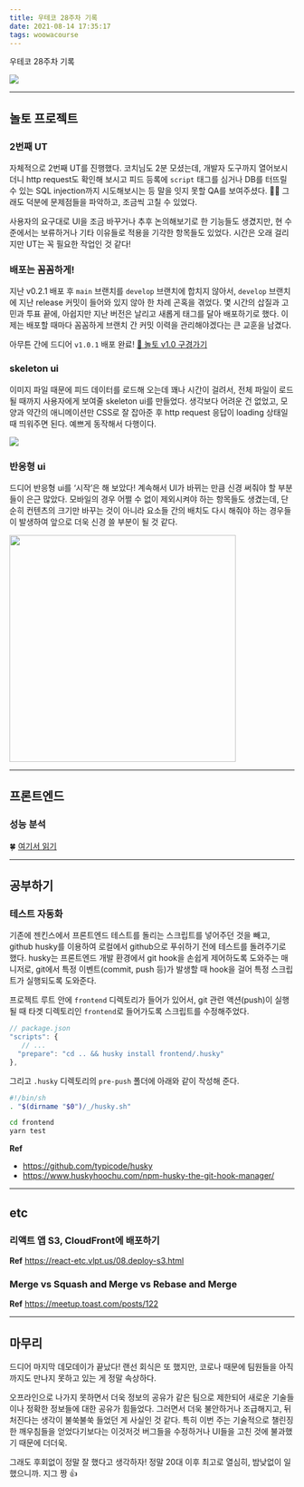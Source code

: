 ```yaml
---
title: 우테코 28주차 기록
date: 2021-08-14 17:35:17
tags: woowacourse
---
```


우테코 28주차 기록

<!-- more -->

<img src="/images/thumbnails/wtc-thumbnail.jpeg" />

---

## 놀토 프로젝트

### 2번째 UT

자체적으로 2번째 UT를 진행했다. 코치님도 2분 모셨는데, 개발자 도구까지 열어보시더니 http request도 확인해 보시고 피드 등록에 `script` 태그를 심거나 DB를 터뜨릴 수 있는 SQL injection까지 시도해보시는 등 말을 잇지 못할 QA를 보여주셨다. 🤦‍♀️ 그래도 덕분에 문제점들을 파악하고, 조금씩 고칠 수 있었다.

사용자의 요구대로 UI을 조금 바꾸거나 추후 논의해보기로 한 기능들도 생겼지만, 현 수준에서는 보류하거나 기타 이유들로 적용을 기각한 항목들도 있었다. 시간은 오래 걸리지만 UT는 꼭 필요한 작업인 것 같다!

### 배포는 꼼꼼하게!

지난 v0.2.1 배포 후 `main` 브랜치를 `develop` 브랜치에 합치지 않아서, `develop` 브랜치에 지난 release 커밋이 들어와 있지 않아 한 차례 곤혹을 겪었다. 몇 시간의 삽질과 고민과 투표 끝에, 아쉽지만 지난 버전은 날리고 새롭게 태그를 달아 배포하기로 했다. 이제는 배포할 때마다 꼼꼼하게 브랜치 간 커밋 이력을 관리해야겠다는 큰 교훈을 남겼다.

아무튼 간에 드디어 `v1.0.1` 배포 완료!
[🧸 놀토 v1.0 구경가기](https://nolto.r-e.kr/)

### skeleton ui

이미지 파일 때문에 피드 데이터를 로드해 오는데 꽤나 시간이 걸려서, 전체 파일이 로드될 때까지 사용자에게 보여줄 skeleton ui를 만들었다. 생각보다 어려운 건 없었고, 모양과 약간의 애니메이션만 CSS로 잘 잡아준 후 http request 응답이 loading 상태일 때 띄워주면 된다. 예쁘게 동작해서 다행이다.

<img src="01.gif" />

### 반응형 ui

드디어 반응형 ui를 ‘시작’은 해 보았다! 계속해서 UI가 바뀌는 만큼 신경 써줘야 할 부분들이 은근 많았다. 모바일의 경우 어쩔 수 없이 제외시켜야 하는 항목들도 생겼는데, 단순히 컨텐츠의 크기만 바꾸는 것이 아니라 요소들 간의 배치도 다시 해줘야 하는 경우들이 발생하여 앞으로 더욱 신경 쓸 부분이 될 것 같다.

<img src="02.png" width="400px" />

---

## 프론트엔드

### 성능 분석

🍀 [여기서 읽기](https://zigsong.github.io/2021/08/14/fe-performance-measurement/)

---

## 공부하기

### 테스트 자동화

기존에 젠킨스에서 프론트엔드 테스트를 돌리는 스크립트를 넣어주던 것을 빼고, github husky를 이용하여 로컬에서 github으로 푸쉬하기 전에 테스트를 돌려주기로 했다. husky는 프론트엔드 개발 환경에서 git hook을 손쉽게 제어하도록 도와주는 매니저로, git에서 특정 이벤트(commit, push 등)가 발생할 때 hook을 걸어 특정 스크립트가 실행되도록 도와준다.

프로젝트 루트 안에 `frontend` 디렉토리가 들어가 있어서, git 관련 액션(push)이 실행될 때 타겟 디렉토리인 `frontend`로 들어가도록 스크립트를 수정해주었다.

```jsx
// package.json
"scripts": {
   // ...
  "prepare": "cd .. && husky install frontend/.husky"
},
```

그리고 `.husky` 디렉토리의 `pre-push` 폴더에 아래와 같이 작성해 준다.

```sh
#!/bin/sh
. "$(dirname "$0")/_/husky.sh"

cd frontend
yarn test
```

**Ref**

- https://github.com/typicode/husky
- https://www.huskyhoochu.com/npm-husky-the-git-hook-manager/

---

## etc

### 리액트 앱 S3, CloudFront에 배포하기

**Ref** https://react-etc.vlpt.us/08.deploy-s3.html

### Merge vs Squash and Merge vs Rebase and Merge

**Ref** https://meetup.toast.com/posts/122

---

## 마무리

드디어 마지막 데모데이가 끝났다! 랜선 회식은 또 했지만, 코로나 때문에 팀원들을 아직까지도 만나지 못하고 있는 게 정말 속상하다.

오프라인으로 나가지 못하면서 더욱 정보의 공유가 같은 팀으로 제한되어 새로운 기술들이나 정확한 정보들에 대한 공유가 힘들었다. 그러면서 더욱 불안하거나 조급해지고, 뒤처진다는 생각이 불쑥불쑥 들었던 게 사실인 것 같다. 특히 이번 주는 기술적으로 챌린징한 깨우침들을 얻었다기보다는 이것저것 버그들을 수정하거나 UI들을 고친 것에 불과했기 때문에 더더욱.

그래도 후회없이 정말 잘 했다고 생각하자! 정말 20대 이후 최고로 열심히, 밤낮없이 일했으니까. 지그 짱 👍
